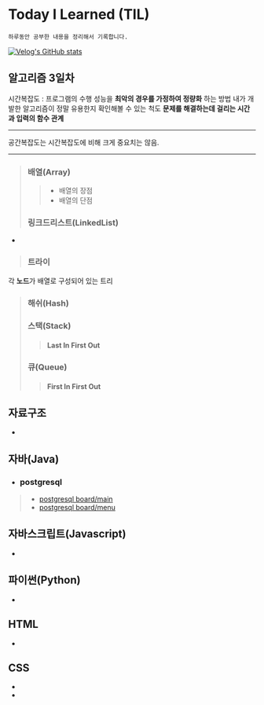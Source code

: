 # Today I Learned (TIL)
    하루동안 공부한 내용을 정리해서 기록합니다.
[![Velog's GitHub stats](https://velog-readme-stats.vercel.app/api/badge?name=kisyam)](https://velog.io/@kisyam) 

## 알고리즘 3일차
시간복잡도 : 프로그램의 수행 성능을 **최악의 경우를 가정하여 정량화** 하는 방법
내가 개발한 알고리즘이 정말 유용한지 확인해볼 수 있는 척도 **문제를 해결하는데 걸리는 시간과 입력의 함수 관계**
<hr>
공간복잡도는 시간복잡도에 비해 크게 중요치는 않음.
<hr>

> ### 배열(Array)
>> + 배열의 장점
>> + 배열의 단점
> ### 링크드리스트(LinkedList)
- 
> ### 트라이
각 **노드**가 배열로 구성되어 있는 트리

> ### 해쉬(Hash)
>> 
>### 스택(Stack)
>> #### Last In First Out 
 >### 큐(Queue)
 >> #### First In First Out


## 자료구조
+
## 자바(Java)
+ ### postgresql
> + [postgresql board/main](./java/java19jdbc_postgresql/src/test/com/board/BoardMain.java) 
> + [postgresql board/menu](./java/java19jdbc_postgresql/src/test/com/board/BoardMenu.java)
## 자바스크립트(Javascript)
+
## 파이썬(Python)
+
## HTML
+
## CSS
+
+
